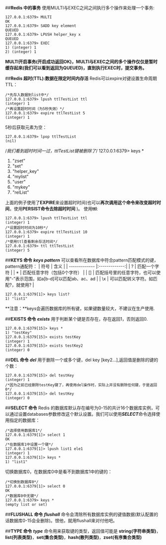 ##**Redis 中的事务**
使用MULTI与EXEC之间之间执行多个操作来处理一个事务:
```
127.0.0.1:6379> MULTI
OK
127.0.0.1:6379> SADD key element
QUEUED
127.0.0.1:6379> LPUSH helper_key x
QUEUED
127.0.0.1:6379> EXEC
1) (integer) 1
2) (integer) 1
```
**MULTI开启事务(开启成功返回OK)，MULTI与EXEC之间的多个操作仅仅是暂时缓存起来(我们可以看到返回为QUEUED)，直到执行EXEC时，提交事务。**

##**Redis 超时(TTL):数据在限定时间内存活**
Redis可以expire对键设置生命周期TTL：
```
/*先存入数据到list中*/
127.0.0.1:6379> lpush ttlTestList ttl
(integer) 1
/*再设置超时时间（为5秒失效）*/
127.0.0.1:6379> expire ttlTestList 5
(integer) 1
```
5秒后获取元素为空：
```
127.0.0.1:6379> lpop ttlTestList
(nil)
```
/*我们看到超时时间一过，ttlTestList键被删除了*/
127.0.0.1:6379> keys *
1) "zset"
2) "set"
3) "helper_key"
4) "mylist"
5) "user"
6) "mykey"
7) "relList"

上面的例子使用了**EXPIRE**来设置超时时间(也可以**再次调用这个命令来改变超时时间**，使用**PERSIST命令去除超时时间** )。
使用**ttl**:
```
127.0.0.1:6379> lpush ttlTestList ttl
(integer) 1
/*设置超时时间为10秒*/
127.0.0.1:6379> expire ttlTestList 10
(integer) 1
/*使用ttl查看剩余存活时间*/
127.0.0.1:6379> ttl ttlTestList
(integer) 5
```

##**KEYS 命令**
***keys pattern*** 可以查看所在数据库中符合pattern匹配模式的键，pattern通配符：
| 符号 | 含义 |
| ------------- |:-------------:| 
| ? | 匹配一个字符 | 
| * | 匹配任意字符（包括0个字符） | 
| [] | 匹配括号里的任意字符，也可以使用“-”表示范围，如a[b-d]可以匹配ab、ac、ad |
| \x | 可以匹配转义字符。如匹配?，就使用\? |
```
127.0.0.1:6379[1]> keys list?
1) "list1"
```
**注意：**keys会遍历数据库的所有键，如果键数量较大，不建议在生产使用.


##**EXISTS 命令**
***exists*** 用于判断某个键是否存在，存在返回1，否则返回0.
```
127.0.0.1:6379[15]> keys *
1) "testKey"
127.0.0.1:6379[15]> exists testKey
(integer) 1
127.0.0.1:6379[15]> exists testKey2
(integer) 0
```


##**DEL 命令**
***del*** 用于删除一个或多个键，del key [key2...],返回值是删除的键的个数：
```
127.0.0.1:6379[15]> del testKey
(integer) 1
/*因为之前已经删除testKey键了，再使用del操作时，实际上并没有删除任何键，于是返回0*/
127.0.0.1:6379[15]> del testKey
(integer) 0
```

##**SELECT 命令**
Redis 的数据库默认存在编号为0-15的共计16个数据库实例，可以通过设置databases参数修改这个默认设置。我们可以使用***SELECT***命令选择使用指定的数据库：
```
/*选择使用数据库1*/
127.0.0.1:6379[1]> select 1
OK
/*在数据库1中设置一个键*/
127.0.0.1:6379[1]> lpush list1 ele1
(integer) 1
127.0.0.1:6379[1]> keys *
1) "list1"
```
切换数据库0，在数据库0中是看不到数据库1中的键的：
```
/*切换到数据库0*/
127.0.0.1:6379[1]> select 0
OK
/*数据库0中无键*/
127.0.0.1:6379> keys *
(empty list or set)
```

##**FLUSHALL 命令**
***flushall*** 命令会清除所有数据库实例的键值数据(默认配置的话数据库0-15会全删除)。恨他，就用flushall来对付他吧。

##**TYPE 命令**
***type*** 命令用来获取键的类型，返回值可能是 **string(字符串类型)**，**list(列表类型)**，**set(集合类型)**，**hash(散列类型)**，**zset(有序集合类型)**
